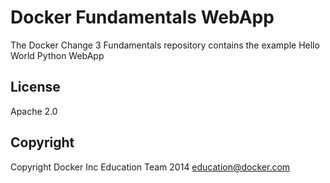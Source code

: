 Docker Fundamentals WebApp
==========================

The Docker Change 3 Fundamentals repository contains the example Hello World Python WebApp

## License

Apache 2.0

## Copyright

Copyright Docker Inc Education Team 2014 <education@docker.com>

